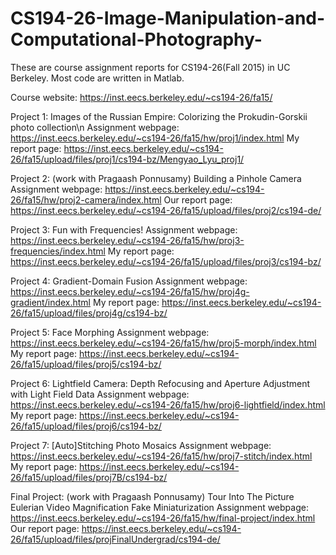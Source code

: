 # CS194-26-Image-Manipulation-and-Computational-Photography-
These are course assignment reports for CS194-26(Fall 2015) in UC Berkeley. Most code are written in Matlab.

Course website: https://inst.eecs.berkeley.edu/~cs194-26/fa15/

Project 1: 
  Images of the Russian Empire: Colorizing the Prokudin-Gorskii photo collection\n
  Assignment webpage: https://inst.eecs.berkeley.edu/~cs194-26/fa15/hw/proj1/index.html
  My report page: https://inst.eecs.berkeley.edu/~cs194-26/fa15/upload/files/proj1/cs194-bz/Mengyao_Lyu_proj1/
  
Project 2: (work with Pragaash Ponnusamy) 
  Building a Pinhole Camera
  Assignment webpage: https://inst.eecs.berkeley.edu/~cs194-26/fa15/hw/proj2-camera/index.html
  Our report page: https://inst.eecs.berkeley.edu/~cs194-26/fa15/upload/files/proj2/cs194-de/

Project 3: 
  Fun with Frequencies!
  Assignment webpage: https://inst.eecs.berkeley.edu/~cs194-26/fa15/hw/proj3-frequencies/index.html
  My report page: https://inst.eecs.berkeley.edu/~cs194-26/fa15/upload/files/proj3/cs194-bz/

Project 4: 
  Gradient-Domain Fusion
  Assignment webpage: https://inst.eecs.berkeley.edu/~cs194-26/fa15/hw/proj4g-gradient/index.html
  My report page: https://inst.eecs.berkeley.edu/~cs194-26/fa15/upload/files/proj4g/cs194-bz/
  
Project 5: 
  Face Morphing
  Assignment webpage: https://inst.eecs.berkeley.edu/~cs194-26/fa15/hw/proj5-morph/index.html
  My report page: https://inst.eecs.berkeley.edu/~cs194-26/fa15/upload/files/proj5/cs194-bz/
  
Project 6: 
  Lightfield Camera: Depth Refocusing and Aperture Adjustment with Light Field Data
  Assignment webpage: https://inst.eecs.berkeley.edu/~cs194-26/fa15/hw/proj6-lightfield/index.html
  My report page: https://inst.eecs.berkeley.edu/~cs194-26/fa15/upload/files/proj6/cs194-bz/
  
Project 7: 
  [Auto]Stitching Photo Mosaics
  Assignment webpage: https://inst.eecs.berkeley.edu/~cs194-26/fa15/hw/proj7-stitch/index.html
  My report page: https://inst.eecs.berkeley.edu/~cs194-26/fa15/upload/files/proj7B/cs194-bz/
  
Final Project: (work with Pragaash Ponnusamy) 
  Tour Into The Picture
  Eulerian Video Magnification
  Fake Miniaturization
  Assignment webpage: https://inst.eecs.berkeley.edu/~cs194-26/fa15/hw/final-project/index.html
  Our report page: https://inst.eecs.berkeley.edu/~cs194-26/fa15/upload/files/projFinalUndergrad/cs194-de/
